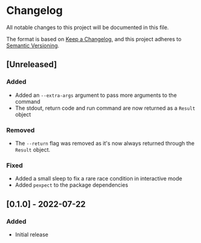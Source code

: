 <!---
SPDX-FileCopyrightText: © 2022 Matt Williams <matt@milliams.com>
SPDX-License-Identifier: MIT
-->

# Changelog

All notable changes to this project will be documented in this file.

The format is based on [Keep a Changelog](https://keepachangelog.com/en/1.0.0/),
and this project adheres to [Semantic Versioning](https://semver.org/spec/v2.0.0.html).

## [Unreleased]

### Added

- Added an `--extra-args` argument to pass more arguments to the command
- The stdout, return code and run command are now returned as a `Result` object

### Removed

- The `--return` flag was removed as it's now always returned through the `Result` object.

### Fixed

- Added a small sleep to fix a rare race condition in interactive mode
- Added `pexpect` to the package dependencies

## [0.1.0] - 2022-07-22

### Added

- Initial release

[//]: # (C3-2-DKAC)
